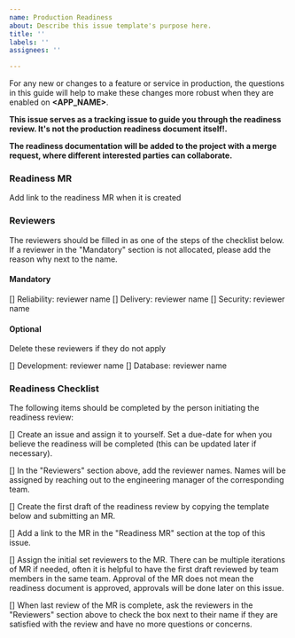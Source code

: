 ```yaml
---
name: Production Readiness
about: Describe this issue template's purpose here.
title: ''
labels: ''
assignees: ''

---
```


For any new or changes to a feature or service in production, the questions in this guide will help to make these changes more robust when they are enabled on **<APP_NAME>**.

**This issue serves as a tracking issue to guide you through the readiness review. It's not the production readiness document itself!.**

**The readiness documentation will be added to the project with a merge request, where different interested parties can collaborate.**

### Readiness MR

Add link to the readiness MR when it is created

### Reviewers

The reviewers should be filled in as one of the steps of the checklist below.
If a reviewer in the "Mandatory" section is not allocated, please add the 
reason why next to the name.

#### Mandatory

[] Reliability: reviewer name
[] Delivery: reviewer name
[] Security: reviewer name

#### Optional

Delete these reviewers if they do not apply

[] Development: reviewer name
[] Database: reviewer name

### Readiness Checklist

The following items should be completed by the person initiating the 
readiness review:

[] Create an issue and assign it to yourself. Set a due-date for when you 
believe the readiness will be completed (this can be updated later if 
necessary).

[] In the "Reviewers" section above, add the reviewer names. Names will be 
assigned by reaching out to the engineering manager of the corresponding team.

[] Create the first draft of the readiness review by copying the template below 
and submitting an MR.

[] Add a link to the MR in the "Readiness MR" section at the top of this issue.

[] Assign the initial set reviewers to the MR. There can be multiple iterations 
of MR if needed, often it is helpful to have the first draft reviewed by team 
members in the same team. Approval of the MR does not mean the readiness 
document is approved, approvals will be done later on this issue.

[] When last review of the MR is complete, ask the reviewers in the "Reviewers" 
section above to check the box next to their name if they are satisfied with 
the review and have no more questions or concerns.